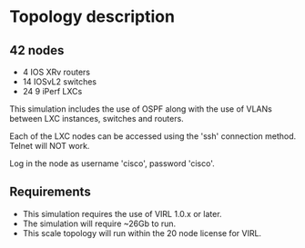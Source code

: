 # Topology description

## 42 nodes
- 4 IOS XRv routers
- 14 IOSvL2 switches
- 24 9 iPerf LXCs

This simulation includes the use of OSPF along with the use of VLANs between LXC instances, switches and routers.

Each of the LXC nodes can be accessed using the 'ssh' connection method. Telnet will NOT work.

Log in the node as username 'cisco', password 'cisco'.

## Requirements
- This simulation requires the use of VIRL 1.0.x or later.
- The simulation will require ~26Gb to run.
- This scale topology will run within the 20 node license for VIRL. 
